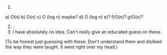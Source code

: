 1. 
a) O(n)
b) O(n)
c) O (log n) maybe?
d) O (log n)
e)?
f)O(n)? 
g)O(n)?

2. ..
3. I have absolutely no idea. Can't really give an educated guess on these.

(To be honest just guessing with these. Don't understand them and disliked the way they were taught. It went right over my head.)